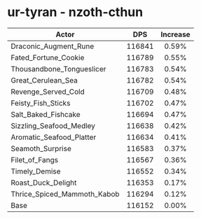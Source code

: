 # ur-tyran - nzoth-cthun
| Actor | DPS | Increase |
|---|:---:|:---:|
|Draconic_Augment_Rune|116841|0.59%|
|Fated_Fortune_Cookie|116789|0.55%|
|Thousandbone_Tongueslicer|116783|0.54%|
|Great_Cerulean_Sea|116782|0.54%|
|Revenge_Served_Cold|116709|0.48%|
|Feisty_Fish_Sticks|116702|0.47%|
|Salt_Baked_Fishcake|116694|0.47%|
|Sizzling_Seafood_Medley|116638|0.42%|
|Aromatic_Seafood_Platter|116634|0.41%|
|Seamoth_Surprise|116583|0.37%|
|Filet_of_Fangs|116567|0.36%|
|Timely_Demise|116552|0.34%|
|Roast_Duck_Delight|116353|0.17%|
|Thrice_Spiced_Mammoth_Kabob|116294|0.12%|
|Base|116152|0.00%|
